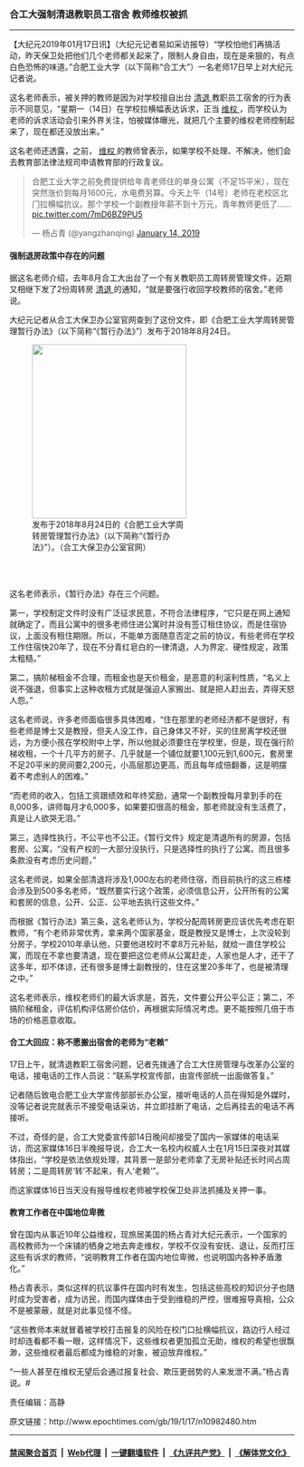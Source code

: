 ### 合工大强制清退教职员工宿舍 教师维权被抓
------------------------

<p>
 【大纪元2019年01月17日讯】（大纪元记者易如采访报导）“学校怕他们再搞活动，昨天保卫处把他们几个老师都关起来了，限制人身自由，现在是来狠的，有点白色恐怖的味道。”合肥工业大学（以下简称“合工大”）一名老师17日早上对大纪元记者说。
</p>
<p>
 这名老师表示，被关押的教师是因为对学校擅自出台
 <a href="http://www.epochtimes.com/gb/tag/%E6%B8%85%E9%80%80.html">
  清退
 </a>
 教职员工宿舍的行为表示不同意见，“星期一（14日）在学校拉横幅表达诉求，正当
 <a href="http://www.epochtimes.com/gb/tag/%E7%BB%B4%E6%9D%83.html">
  维权
 </a>
 ，而学校认为老师的诉求活动会引来外界关注，怕被媒体曝光，就把几个主要的维权老师控制起来了，现在都还没放出来。”
</p>
<p>
 这名老师还透露，之前，
 <a href="http://www.epochtimes.com/gb/tag/%E7%BB%B4%E6%9D%83.html">
  维权
 </a>
 的教师曾表示，如果学校不处理、不解决，他们会去教育部法律法规司申请教育部的行政复议。
</p>
<p>
</p>
<blockquote class="twitter-tweet" data-lang="en">
 <p dir="ltr" lang="zh">
  合肥工业大学之前免费提供给年青老师住的单身公寓（不足15平米），现在突然涨价到每月1600元，水电费另算。今天上午（14号）老师在老校区北门拉横幅抗议。那个学校一个副教授年薪不到十万元，青年教师更低了……
  <a href="https://t.co/7mD6BZ9PU5">
   pic.twitter.com/7mD6BZ9PU5
  </a>
 </p>
 <p>
  — 杨占青 (@yangzhanqing)
  <a href="https://twitter.com/yangzhanqing/status/1084813011339132928?ref_src=twsrc%5Etfw">
   January 14, 2019
  </a>
 </p>
</blockquote>
<p>
 <h4>
  强制退房政策中存在的问题
 </h4>
 <p>
  据这名老师介绍，去年8月合工大出台了一个有关教职员工周转房管理文件，近期又相继下发了2份周转房
  <a href="http://www.epochtimes.com/gb/tag/%E6%B8%85%E9%80%80.html">
   清退
  </a>
  的通知，“就是要强行收回学校教师的宿舍。”老师说。
 </p>
 <p>
  大纪元记者从合工大保卫办公室官网查到了这份文件，即《合肥工业大学周转房管理暂行办法》（以下简称“《暂行办法》”）发布于2018年8月24日。
 </p>
 <figure class="wp-caption aligncenter" id="attachment_10982530" style="width: 273px">
  <a href="http://i.epochtimes.com/assets/uploads/2019/01/14f5f0b0b970f83cc7f5d58c0e0564f4.jpg">
   <img alt="" class=" wp-image-10982530" height="307" src="http://i.epochtimes.com/assets/uploads/2019/01/14f5f0b0b970f83cc7f5d58c0e0564f4-600x675.jpg" width="273"/>
  </a>
  <br/><figcaption class="wp-caption-text">
   发布于2018年8月24日的《合肥工业大学周转房管理暂行办法》（以下简称“《暂行办法》”）。（合工大保卫办公室官网）
  </figcaption><br/>
 </figure><br/>
 <p>
  这名老师表示，《暂行办法》存在三个问题。
 </p>
 <p>
  第一，学校制定文件时没有广泛征求民意，不符合法律程序，“它只是在网上通知就确定了，而且公寓中的很多老师住进公寓时并没有签订租住协议，而是住宿协议，上面没有租住期限。所以，不能单方面随意否定之前的协议，有些老师在学校工作住宿快20年了，现在不分青红皂白的一律清退，人为界定、硬性规定，政策太粗糙。”
 </p>
 <p>
  第二，搞阶梯租金不合理，而租金也是天价租金，是恶意的利滚利性质，“名义上说不强退，但事实上这种收租方式就是强迫人家搬出、就是把人赶出去，弄得天怒人怨。”
 </p>
 <p>
  这名老师说，许多老师面临很多具体困难，“住在那里的老师经济都不是很好，有些老师是博士又是教授，但夫人没工作，自己身体又不好，买的住房离学校还很远，为方便小孩在学校附中上学，所以他就必须要住在学校里，但是，现在强行阶梯收租，一个十几平方的房子、几乎就是一个铺位就要1,100元到1,600元，套房里不足20平米的房间要2,200元，小高层那边更高，而且每年成倍翻番，这是明摆着不考虑别人的困难。”
 </p>
 <p>
  “而老师的收入，包括工资跟绩效和年终奖励，通常一个副教授每月拿到手的在8,000多，讲师每月才6,000多，如果要扣很高的租金，那老师就没有生活费了，真是让人欲哭无泪。”
 </p>
 <p>
  第三，选择性执行，不公平也不公正。《暂行文件》规定是清退所有的房源，包括套房、公寓，“没有产权的一大部分没执行，只是选择性的执行了公寓。而且很多条款没有考虑历史问题，”
 </p>
 <p>
  这名老师说，如果全部清退将涉及1,000左右的老师住宿，而目前执行的这三栋楼会涉及到500多名老师，“既然要实行这个政策，必须信息公开，公开所有的公寓和套房的信息，公开、公正、公平地去执行这些文件。”
 </p>
 <p>
  而根据《暂行办法》第三条，这名老师认为，学校分配周转房更应该优先考虑在职教师，“有个老师非常优秀，拿来两个国家基金，既是教授又是博士，上次没轮到分房子，学校2010年承认他，只要他进校时不拿8万元补贴，就给一直住学校公寓，而现在不拿也要清退，现在要把这位老师从公寓赶走，人家也是人才，还干了这多年，却不体谅，还有很多是博士副教授的，住在这里20多年了，也是被清理之中。”
 </p>
 <p>
  这名老师表示，维权老师们的最大诉求是，首先，文件要公开公平公正；第二，不搞阶梯租金，评估机构评估房价估价，再根据实际情况考虑。更不能按照几倍于市场的价格恶意收取。
 </p>
 <h4>
  合工大回应：称不愿搬出宿舍的老师为“老赖”
 </h4>
 <p>
  17日上午，就清退教职工宿舍问题，记者先拨通了合工大住房管理与改革办公室的电话，接电话的工作人员说：“联系学校宣传部，由宣传部统一出面做答复。”
 </p>
 <p>
  记者随后致电合肥工业大学宣传部部长办公室，接听电话的人员在得知是外媒时，没等记者说完就表示不接受电话采访，并立即挂断了电话，之后再挂去的电话不再接听。
 </p>
 <p>
  不过，奇怪的是，合工大党委宣传部14日晚间却接受了国内一家媒体的电话采访，而这家媒体16日半晚报导说，合工大一名校内权威人士在1月15日深夜对其媒体指出，“学校是依法依规处理，其背景一是部分老师拿了无房补贴还长时间占周转房；二是周转房‘转’不起来，有人‘老赖’”。
 </p>
 <p>
  而这家媒体16日当天没有报导维权老师被学校保卫处非法抓捕及关押一事。
 </p>
 <h4>
  教育工作者在中国地位卑微
 </h4>
 <p>
  曾在国内从事近10年公益维权，现旅居美国的杨占青对大纪元表示，一个国家的高校教师为一个床铺的栖身之地去奔走维权，学校不仅没有安抚、退让，反而打压这些有诉求的教师，“说明教育工作者在国内地位卑微，也说明国内各种矛盾激化。”
 </p>
 <p>
  杨占青表示，类似这样的抗议事件在国内时有发生，包括这些高校的知识分子也随时成为受害者，成为访民，而国内媒体由于受到维稳的严控，很难报导真相，公众不是被蒙蔽，就是对此事见怪不怪。
 </p>
 <p>
  “这些教师本来就冒着被学校打击报复的风险在校门口扯横幅抗议，路边行人经过时却连看都不看一眼，这样情况下，这些维权者更加孤立无助，维权的希望也很飘渺，这些维权者最后都成为维稳的对象，被迫放弃维权。”
 </p>
 <p>
  “一些人甚至在维权无望后会通过报复社会、欺压更弱势的人来发泄不满。”杨占青说。#
 </p>
 <p>
  责任编辑：高静
 </p>
 <p>
 </p>
</p>
原文链接：http://www.epochtimes.com/gb/19/1/17/n10982480.htm


------------------------
#### [禁闻聚合首页](https://github.com/gfw-breaker/banned-news/blob/master/README.md) &nbsp;|&nbsp; [Web代理](https://github.com/gfw-breaker/open-proxy/blob/master/README.md) &nbsp;|&nbsp; [一键翻墙软件](https://github.com/gfw-breaker/nogfw/blob/master/README.md) &nbsp;|&nbsp; [《九评共产党》](https://github.com/gfw-breaker/9ping.md/blob/master/README.md#九评之一评共产党是什么) &nbsp;|&nbsp; [《解体党文化》](https://github.com/gfw-breaker/jtdwh.md/blob/master/README.md#绪论)